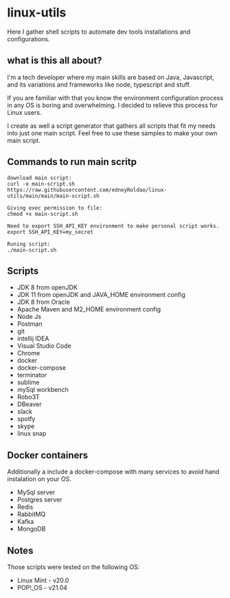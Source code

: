 # linux-utils
Here I gather shell scripts to automate dev tools installations and configurations.

## what is this all about?
I'm a tech developer where my main skills are based on Java, Javascript, and its variations and frameworks like node, typescript and stuff.

If you are familiar with that you know the environment configuration process in any OS is boring and overwhelming. I decided to relieve this process for Linux users.

I create as well a script generator that gathers all scripts that fit my needs into just one main script. Feel free to use these samples to make your own main script.

## Commands to run main scritp

```
download main script:
curl -o main-script.sh https://raw.githubusercontent.com/edneyRoldao/linux-utils/main/main/main-script.sh

Giving exec permission to file:
chmod +x main-script.sh

Need to export SSH_API_KEY environment to make personal script works.
export SSH_API_KEY=my_secret

Runing script:
./main-script.sh
```

## Scripts
- JDK 8 from openJDK
- JDK 11 from openJDK and JAVA_HOME environment config
- JDK 8 from Oracle
- Apache Maven and M2_HOME environment config
- Node Js
- Postman
- git
- intellij IDEA
- Visual Studio Code
- Chrome
- docker
- docker-compose
- terminator
- sublime
- mySql workbench
- Robo3T
- DBeaver
- slack
- spotfy
- skype
- linux snap

## Docker containers
Additionally a include a docker-compose with many services to avoid hand instalation on your OS.
- MySql server
- Postgres server
- Redis
- RabbitMQ
- Kafka
- MongoDB

## Notes
Those scripts were tested on the following OS:
- Linux Mint - v20.0
- POP!_OS    - v21.04
